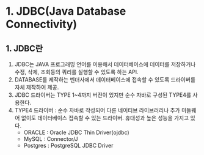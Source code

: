 # 1. JDBC(Java Database Connectivity)
## 1. JDBC란
1. JDBC는 JAVA 프로그래밍 언어를 이용해서 데이터베이스에 데이터를 저장하거나 수정, 삭제, 조회등의 쿼리를 실행할 수 있도록 하는 API.
2. DATABASE를 제작하는 벤더사에서 데이터베이스에 접속할 수 있도록 드라이버를 자체 제작하여 제공.
3. JDBC 드라이버는 TYPE 1~4까지 버전이 있지만 순수 자바로 구성된 TYPE4를 사용한다.
4. TYPE4 드라이버 : 순수 자바로 작성되어 다른 네이티브 라이브러리나 추가 미들웨어 없이도 데이터베이스 접속할 수 있는 드라이버. 휴대성과 높은 성능을 가지고 있다. 
    - ORACLE : Oracle JDBC Thin Driver(ojdbc)
    - MySQL : Connector/J
    - Postgres : PostgreSQL JDBC Driver
    
